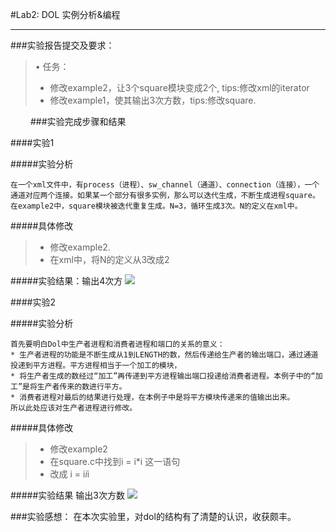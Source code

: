 #Lab2: DOL 实例分析&编程

------

###实验报告提交及要求：
> • 任务：
> * 修改example2，让3个square模块变成2个, tips:修改xml的iterator
> * 修改example1，使其输出3次方数，tips:修改square.



　　
###实验完成步骤和结果

####实验1

#####实验分析
    
    在一个xml文件中，有process（进程）、sw_channel（通道）、connection（连接），一个通道对应两个连接。如果某一个部分有很多实例，那么可以迭代生成，不断生成进程square。在example2中，square模块被迭代重复生成。N=3，循环生成3次。N的定义在xml中。
    
#####具体修改
> * 修改example2.
> * 在xml中，将N的定义从3改成2


    
#####实验结果：输出4次方
![](http://7xrn7f.com1.z0.glb.clouddn.com/16-11-7/17202892.jpg)

####实验2

#####实验分析
    
    首先要明白Dol中生产者进程和消费者进程和端口的关系的意义：
    * 生产者进程的功能是不断生成从1到LENGTH的数，然后传递给生产者的输出端口，通过通道投递到平方进程。平方进程相当于一个加工的模块，
    * 将生产者生成的数经过“加工”再传递到平方进程输出端口投递给消费者进程。本例子中的“加工”是将生产者传来的数进行平方。
    * 消费者进程对最后的结果进行处理，在本例子中是将平方模块传递来的值输出出来。
    所以此处应该对生产者进程进行修改。
    
#####具体修改
> * 修改example2
> * 在square.c中找到i = i*i 这一语句
> * 改成 i = i*i*i

#####实验结果
输出3次方数
![](http://7xrn7f.com1.z0.glb.clouddn.com/16-11-7/18458799.jpg)


###实验感想：
在本次实验里，对dol的结构有了清楚的认识，收获颇丰。  
　　
　
